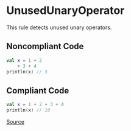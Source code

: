 # UnusedUnaryOperator

This rule detects unused unary operators.

## Noncompliant Code

```kotlin
val x = 1 + 2
    + 3 + 4
println(x) // 3
```
## Compliant Code

```kotlin
val x = 1 + 2 + 3 + 4
println(x) // 10
```

[Source](https://detekt.github.io/detekt/potential-bugs.html#unusedunaryoperator)
